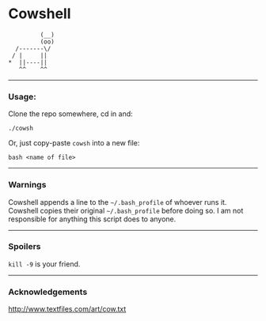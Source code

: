 # Cowshell

             (__)
             (oo)
      /-------\/
     / |     ||
    *  ||----||
       ^^    ^^

* * *

### Usage:

Clone the repo somewhere, cd in and:

`./cowsh`

Or, just copy-paste `cowsh` into a new file:

`bash <name of file>`

* * *

### Warnings

Cowshell appends a line to the `~/.bash_profile` of whoever runs it.  Cowshell
copies their original `~/.bash_profile` before doing so.  I am not responsible
for anything this script does to anyone.

* * *

### Spoilers

`kill -9` is your friend.

* * *

### Acknowledgements

http://www.textfiles.com/art/cow.txt